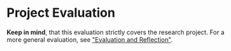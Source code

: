 <h1>Project Evaluation</h1>



**Keep in mind**, that this evaluation strictly covers the research project. For a more general evaluation, see ["Evaluation and Reflection"](https://github.com/Rikku77/datascience/blob/master/portfolio/evaluation_and_reflection/evaluation_and_reflection.md).
